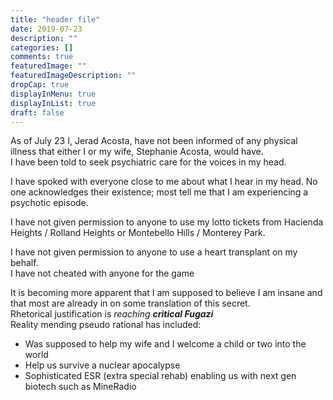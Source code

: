 ```yaml
---
title: "header file"
date: 2019-07-23
description: ""
categories: []
comments: true
featuredImage: ""
featuredImageDescription: ""
dropCap: true
displayInMenu: true
displayInList: true
draft: false
---
```



As of July 23 I, Jerad Acosta, have not been informed of any physical illness that either I or my wife, Stephanie Acosta, would have. <br>
I have been told to seek psychiatric care for the voices in my head. <br>

I have spoked with everyone close to me about what I hear in my head. No one acknowledges their existence; most tell me that I am experiencing a psychotic episode. <br>


I have not given permission to anyone to use my lotto tickets from Hacienda Heights / Rolland Heights or Montebello Hills / Monterey Park. <br>

I have not given permission to anyone to use a heart transplant on my behalf. <br>
I have not cheated with anyone for the game <br>


It is becoming more apparent that I am supposed to believe I am insane and that most are already in on some translation of this secret. <br>
Rhetorical justification is *reaching __critical Fugazi__* <br> 
Reality mending pseudo rational has included: <br>
- Was supposed to help my wife and I welcome a child or two into the world <br>  
- Help us survive a nuclear apocalypse <br> 
- Sophisticated ESR (extra special rehab) enabling us with next gen biotech such as MineRadio <br>